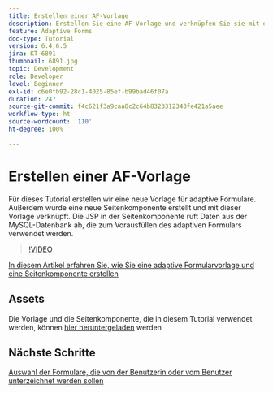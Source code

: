 ```yaml
---
title: Erstellen einer AF-Vorlage
description: Erstellen Sie eine AF-Vorlage und verknüpfen Sie sie mit der Seiten-Render-Komponente
feature: Adaptive Forms
doc-type: Tutorial
version: 6.4,6.5
jira: KT-6891
thumbnail: 6891.jpg
topic: Development
role: Developer
level: Beginner
exl-id: c6e0fb92-28c1-4025-85ef-b99bad46f07a
duration: 247
source-git-commit: f4c621f3a9caa8c2c64b8323312343fe421a5aee
workflow-type: ht
source-wordcount: '110'
ht-degree: 100%

---
```


# Erstellen einer AF-Vorlage

Für dieses Tutorial erstellen wir eine neue Vorlage für adaptive Formulare. Außerdem wurde eine neue Seitenkomponente erstellt und mit dieser Vorlage verknüpft. Die JSP in der Seitenkomponente ruft Daten aus der MySQL-Datenbank ab, die zum Vorausfüllen des adaptiven Formulars verwendet werden.


>[!VIDEO](https://video.tv.adobe.com/v/27828?quality=12&learn=on)

[In diesem Artikel erfahren Sie, wie Sie eine adaptive Formularvorlage und eine Seitenkomponente erstellen](https://experienceleague.adobe.com/docs/experience-manager-learn/forms/storing-and-retrieving-form-data/part5.html?lang=de#storing-and-retrieving-form-data)


## Assets

Die Vorlage und die Seitenkomponente, die in diesem Tutorial verwendet werden, können [hier heruntergeladen](assets/sign-multiple-forms-template.zip) werden

## Nächste Schritte

[Auswahl der Formulare, die von der Benutzerin oder vom Benutzer unterzeichnet werden sollen](./create-initial-form.md)
